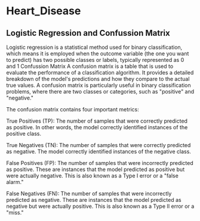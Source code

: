 # Heart_Disease
## Logistic Regression and Confussion Matrix

Logistic regression is a statistical method used for binary classification, which means it is employed when the outcome variable (the one you want to predict) has two possible classes or labels, typically represented as 0 and 1
 Confussion Matrix
A confusion matrix is a table that is used to evaluate the performance of a classification algorithm. It provides a detailed breakdown of the model's predictions and how they compare to the actual true values. A confusion matrix is particularly useful in binary classification problems, where there are two classes or categories, such as "positive" and "negative."

The confusion matrix contains four important metrics:

True Positives (TP): The number of samples that were correctly predicted as positive. In other words, the model correctly identified instances of the positive class.

True Negatives (TN): The number of samples that were correctly predicted as negative. The model correctly identified instances of the negative class.

False Positives (FP): The number of samples that were incorrectly predicted as positive. These are instances that the model predicted as positive but were actually negative. This is also known as a Type I error or a "false alarm."

False Negatives (FN): The number of samples that were incorrectly predicted as negative. These are instances that the model predicted as negative but were actually positive. This is also known as a Type II error or a "miss."
